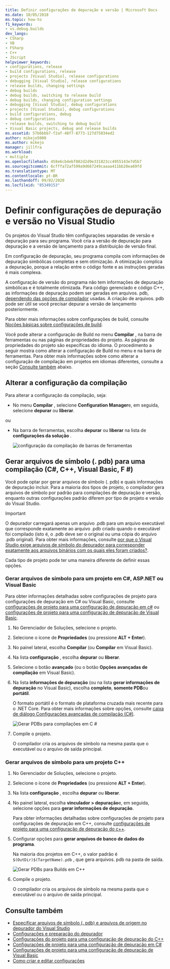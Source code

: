 ```yaml
---
title: Definir configurações de depuração e versão | Microsoft Docs
ms.date: 10/05/2018
ms.topic: how-to
f1_keywords:
- vs.debug.builds
dev_langs:
- CSharp
- VB
- FSharp
- C++
- JScript
helpviewer_keywords:
- configurations, release
- build configurations, release
- projects [Visual Studio], release configurations
- debugging [Visual Studio], release configurations
- release builds, changing settings
- debug builds
- debug builds, switching to release build
- debug builds, changing configuration settings
- debugging [Visual Studio], debug configurations
- projects [Visual Studio], debug configurations
- build configurations, debug
- debug configurations
- release builds, switching to debug build
- Visual Basic projects, debug and release builds
ms.assetid: 57b6bbb7-f2af-48f7-8773-127d75034ed2
author: mikejo5000
ms.author: mikejo
manager: jillfra
ms.workload:
- multiple
ms.openlocfilehash: 458e6cb4ebf882d2d9e331823cc4955143e7d5b7
ms.sourcegitcommit: 6cfffa72af599a9d667249caaaa411bb28ea69fd
ms.translationtype: MT
ms.contentlocale: pt-BR
ms.lasthandoff: 09/02/2020
ms.locfileid: "85349153"
---
```

# <a name="set-debug-and-release-configurations-in-visual-studio"></a>Definir configurações de depuração e versão no Visual Studio

Os projetos do Visual Studio têm configurações separadas de versão e depuração para seu programa. Você cria a versão de depuração para depuração e a versão de lançamento para a distribuição de versão final.

Em configuração de depuração, seu programa compila com informações de depuração simbólicas completas e sem otimização. A otimização complica a depuração, porque a relação entre o código fonte e as instruções geradas é mais complexa.

A configuração de versão do programa não tem informações de depuração simbólicas e é totalmente otimizada. Para código gerenciado e código C++, as informações de depuração podem ser geradas em arquivos. pdb, [dependendo das opções de compilador](#BKMK_symbols_release) usadas. A criação de arquivos. pdb pode ser útil se você precisar depurar a versão de lançamento posteriormente.

Para obter mais informações sobre configurações de build, consulte [Noções básicas sobre configurações de build](../ide/understanding-build-configurations.md).

Você pode alterar a configuração de Build no menu **Compilar** , na barra de ferramentas ou nas páginas de propriedades do projeto. As páginas de propriedades do projeto são específicas do idioma. O procedimento a seguir mostra como alterar a configuração de Build no menu e na barra de ferramentas. Para obter mais informações sobre como alterar a configuração de compilação em projetos em idiomas diferentes, consulte a seção [Consulte também](#see-also) abaixo.

## <a name="change-the-build-configuration"></a>Alterar a configuração da compilação

Para alterar a configuração da compilação, seja:

* No menu **Compilar** , selecione **Configuration Manager**e, em seguida, selecione **depurar** ou **liberar**.

ou

* Na barra de ferramentas, escolha **depurar** ou **liberar** na lista de **configurações da solução** .

  ![configuração da compilação de barras de ferramentas](../debugger/media/toolbarbuildconfiguration.png "ToolbarBuildConfiguration")

## <a name="generate-symbol-pdb-files-for-a-build-c-c-visual-basic-f"></a><a name="BKMK_symbols_release"></a>Gerar arquivos de símbolo (. pdb) para uma compilação (C#, C++, Visual Basic, F #)

Você pode optar por gerar arquivos de símbolo (. pdb) e quais informações de depuração incluir. Para a maioria dos tipos de projeto, o compilador gera arquivos de símbolo por padrão para compilações de depuração e versão, enquanto outras configurações padrão diferem por tipo de projeto e versão do Visual Studio.

> [!IMPORTANT]
> O depurador carregará apenas um arquivo .pdb para um arquivo executável que corresponde exatamente ao arquivo .pdb criado quando o executável foi compilado (isto é, o .pdb deve ser o original ou uma cópia do arquivo .pdb original). Para obter mais informações, consulte [por que o Visual Studio exige arquivos de símbolo do depurador para corresponder exatamente aos arquivos binários com os quais eles foram criados?](https://blogs.msdn.microsoft.com/jimgries/2007/07/06/why-does-visual-studio-require-debugger-symbol-files-to-exactly-match-the-binary-files-that-they-were-built-with/).

Cada tipo de projeto pode ter uma maneira diferente de definir essas opções.

### <a name="generate-symbol-files-for-a-c-aspnet-or-visual-basic-project"></a>Gerar arquivos de símbolo para um projeto em C#, ASP.NET ou Visual Basic

Para obter informações detalhadas sobre configurações de projeto para configurações de depuração em C# ou Visual Basic, consulte [configurações de projeto para uma configuração de depuração em c#](../debugger/project-settings-for-csharp-debug-configurations.md) ou [configurações de projeto para uma configuração de depuração de Visual Basic](../debugger/project-settings-for-a-visual-basic-debug-configuration.md).

1. No Gerenciador de Soluções, selecione o projeto.

2. Selecione o ícone de **Propriedades** (ou pressione **ALT + Enter**).

3. No painel lateral, escolha **Compilar** (ou **Compilar** em Visual Basic).

4. Na lista **configuração** , escolha **depurar** ou **liberar**.

5. Selecione o botão **avançado** (ou o botão **Opções avançadas de compilação** em Visual Basic).

6. Na lista **informações de depuração** (ou na lista **gerar informações de depuração** no Visual Basic), escolha **completo**, **somente PDB**ou **portátil**.

   O formato portátil é o formato de plataforma cruzada mais recente para o .NET Core. Para obter mais informações sobre opções, consulte [caixa de diálogo Configurações avançadas de compilação (C#)](../ide/reference/advanced-build-settings-dialog-box-csharp.md).

   ![Gerar PDBs para compilações em C #](../debugger/media/dbg_project_properties_pdb_csharp.png "GeneratePDBsForCSharp")

7. Compile o projeto.

   O compilador cria os arquivos de símbolo na mesma pasta que o executável ou o arquivo de saída principal.

### <a name="generate-symbol-files-for-a-c-project"></a>Gerar arquivos de símbolo para um projeto C++

1. No Gerenciador de Soluções, selecione o projeto.

2. Selecione o ícone de **Propriedades** (ou pressione **ALT + Enter**).

3. Na lista **configuração** , escolha **depurar** ou **liberar**.

4. No painel lateral, escolha **vinculador > depuração**e, em seguida, selecione opções para **gerar informações de depuração**.

   Para obter informações detalhadas sobre configurações de projeto para configurações de depuração em C++, consulte [configurações de projeto para uma configuração de depuração do c++](../debugger/project-settings-for-a-cpp-debug-configuration.md).

5. Configurar opções para **gerar arquivos de banco de dados do programa**.

   Na maioria dos projetos em C++, o valor padrão é `$(OutDir)$(TargetName).pdb` , que gera arquivos. pdb na pasta de saída.

   ![Gerar PDBs para Builds em C++](../debugger/media/dbg_project_properties_pdb_cplusplus.png "GeneratePDBsforCPlusPlus")

6. Compile o projeto.

   O compilador cria os arquivos de símbolo na mesma pasta que o executável ou o arquivo de saída principal.

## <a name="see-also"></a><a name="see-also"></a>Consulte também

- [Especificar arquivos de símbolo (. pdb) e arquivos de origem no depurador do Visual Studio](../debugger/specify-symbol-dot-pdb-and-source-files-in-the-visual-studio-debugger.md)<br/>
- [Configurações e preparação do depurador](../debugger/debugger-settings-and-preparation.md)<br/>
- [Configurações do projeto para uma configuração de depuração do C++](../debugger/project-settings-for-a-cpp-debug-configuration.md)<br/>
- [Configurações de projeto para uma configuração de depuração em C#](../debugger/project-settings-for-csharp-debug-configurations.md)<br/>
- [Configurações de projeto para uma configuração de depuração de Visual Basic](../debugger/project-settings-for-a-visual-basic-debug-configuration.md)<br/>
- [Como criar e editar configurações](../ide/how-to-create-and-edit-configurations.md)
